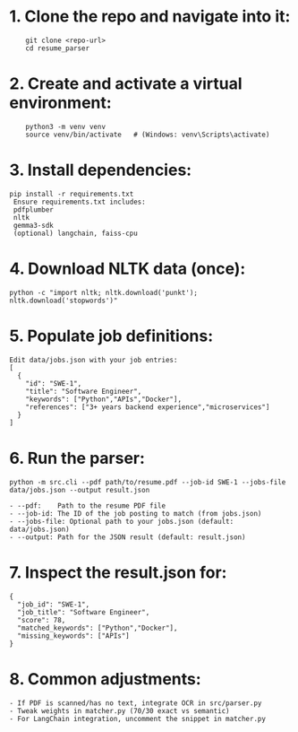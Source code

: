 # 1. Clone the repo and navigate into it:
        git clone <repo-url>
        cd resume_parser

# 2. Create and activate a virtual environment:
        python3 -m venv venv
        source venv/bin/activate   # (Windows: venv\Scripts\activate)

# 3. Install dependencies:
    pip install -r requirements.txt
     Ensure requirements.txt includes:
     pdfplumber
     nltk
     gemma3-sdk
     (optional) langchain, faiss-cpu

# 4. Download NLTK data (once):
    python -c "import nltk; nltk.download('punkt'); nltk.download('stopwords')"

# 5. Populate job definitions:
    Edit data/jobs.json with your job entries:
    [
      {
        "id": "SWE-1",
        "title": "Software Engineer",
        "keywords": ["Python","APIs","Docker"],
        "references": ["3+ years backend experience","microservices"]
      }
    ]

# 6. Run the parser:
    python -m src.cli --pdf path/to/resume.pdf --job-id SWE-1 --jobs-file data/jobs.json --output result.json

    - --pdf:    Path to the resume PDF file
    - --job-id: The ID of the job posting to match (from jobs.json)
    - --jobs-file: Optional path to your jobs.json (default: data/jobs.json)
    - --output: Path for the JSON result (default: result.json)

# 7. Inspect the result.json for:
    {
      "job_id": "SWE-1",
      "job_title": "Software Engineer",
      "score": 78,
      "matched_keywords": ["Python","Docker"],
      "missing_keywords": ["APIs"]
    }

# 8. Common adjustments:
    - If PDF is scanned/has no text, integrate OCR in src/parser.py
    - Tweak weights in matcher.py (70/30 exact vs semantic)
    - For LangChain integration, uncomment the snippet in matcher.py
